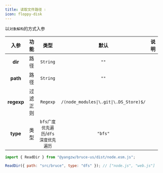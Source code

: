 ```yaml
---
title: 读取文件路径 💧
icon: floppy-disk
---
```


以`对象解构`的方式入参

入参|功能|类型|默认|说明
:-:|:-:|:-:|:-:|-
**dir**|路径|`String`|`""`
**path**|路径|`String`|`""`
**regexp**|过滤正则|`Regexp`|`/(node_modules\|\.git\|\.DS_Store)$/`
**type**|类型|`bfs广度优先遍历`/`dfs深度优先遍历`|`"bfs"`

```js
import { ReadDir } from "@yangzw/bruce-us/dist/node.esm.js";

ReadDir({ path: "src/bruce", type: "dfs" }); // ["node.js", "web.js"]
```